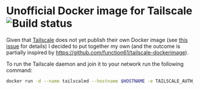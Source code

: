 # Unofficial Docker image for Tailscale ![Build status](https://github.com/altermarkive/tailscale/workflows/Docker%20Build/badge.svg)

Given that [Tailscale](https://tailscale.com/) does not yet publish their own Docker image (see [this issue](https://github.com/tailscale/tailscale/issues/504) for details) I decided to put together my own (and the outcome is partially inspired by https://github.com/function61/tailscale-dockerimage).

To run the Tailscale daemon and join it to your network run the following command:

```bash
docker run -d --name tailscaled --hostname $HOSTNAME -e TAILSCALE_AUTH_KEY=$TAILSCALE_AUTH_KEY -v $PWD/tailscale:/var/lib/tailscale --device /dev/net/tun --network host --cap-add=NET_ADMIN --restart unless-stopped altermarkive/tailscale
```

